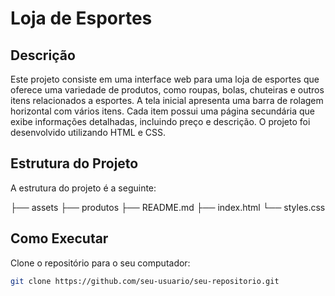 # Loja de Esportes

## Descrição
Este projeto consiste em uma interface web para uma loja de esportes que oferece uma variedade de produtos, como roupas, bolas, chuteiras e outros itens relacionados a esportes. A tela inicial apresenta uma barra de rolagem horizontal com vários itens. Cada item possui uma página secundária que exibe informações detalhadas, incluindo preço e descrição. O projeto foi desenvolvido utilizando HTML e CSS.

## Estrutura do Projeto

A estrutura do projeto é a seguinte:

├── assets
├── produtos
├── README.md
├── index.html
└── styles.css

## Como Executar

Clone o repositório para o seu computador:

```bash
git clone https://github.com/seu-usuario/seu-repositorio.git
